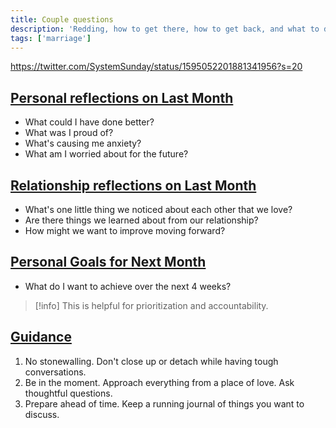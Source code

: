 ```yaml
---
title: Couple questions
description: 'Redding, how to get there, how to get back, and what to do while there…'
tags: ['marriage']
---
```


https://twitter.com/SystemSunday/status/1595052201881341956?s=20

## [Personal reflections on Last Month](https://twitter.com/SystemSunday/status/1595052203513118726?s=20)

- What could I have done better?
- What was I proud of?
- What's causing me anxiety?
- What am I worried about for the future?

## [Relationship reflections on Last Month](https://twitter.com/SystemSunday/status/1595052205177978882?s=20)

- What's one little thing we noticed about each other that we love?
- Are there things we learned about from our relationship?
- How might we want to improve moving forward?

## [Personal Goals for Next Month](https://twitter.com/SystemSunday/status/1595052206977617921?s=20)

- What do I want to achieve over the next 4 weeks?

> [!info] This is helpful for prioritization and accountability.

## [Guidance](https://twitter.com/SystemSunday/status/1595052208894398465?s=20)

1. No stonewalling. Don't close up or detach while having tough conversations.
1. Be in the moment. Approach everything from a place of love. Ask thoughtful questions.
1. Prepare ahead of time. Keep a running journal of things you want to discuss.
